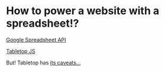 How to power a website with a spreadsheet!?
===========================================

[Google Spreadsheet API](https://developers.google.com/google-apps/spreadsheets/)

[Tabletop JS](https://github.com/jsoma/tabletop)

But! Tabletop has [its caveats...](https://gist.github.com/jsvine/3295633)
